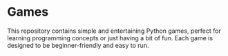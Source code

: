# Games

This repository contains simple and entertaining Python games, perfect for learning programming concepts or just having a bit of fun. Each game is designed to be beginner-friendly and easy to run.
